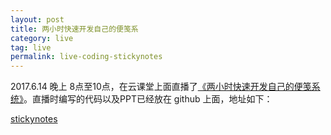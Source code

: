 ```yaml
---
layout: post
title: 两小时快速开发自己的便笺系
category: live
tag: live
permalink: live-coding-stickynotes
---
```


2017.6.14 晚上 8点至10点，在云课堂上面直播了[《两小时快速开发自己的便笺系统》](http://study.163.com/course/courseMain.htm?courseId=1003953006)。直播时编写的代码以及PPT已经放在 github 上面，地址如下：

[stickynotes](https://github.com/huntbao/stickynotes)
